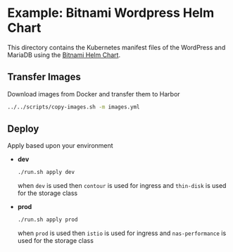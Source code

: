 # Example: Bitnami Wordpress Helm Chart

This directory contains the Kubernetes manifest files of the WordPress and MariaDB using the [Bitnami Helm Chart](https://github.com/bitnami/charts/tree/main/bitnami/wordpress).

## Transfer Images

Download images from Docker and transfer them to Harbor

```sh
../../scripts/copy-images.sh -m images.yml
```

## Deploy

Apply based upon your environment

- **dev**

    ```sh
    ./run.sh apply dev
    ```

    when `dev` is used then `contour` is used for ingress and `thin-disk` is used for the storage class

- **prod**

    ```sh
    ./run.sh apply prod
    ```

    when `prod` is used then `istio` is used for ingress and `nas-performance` is used for the storage class
